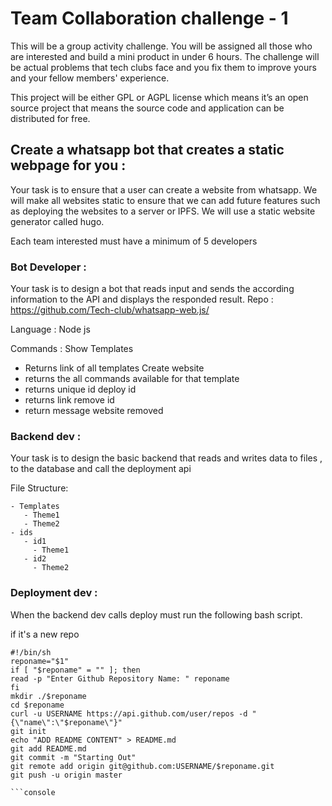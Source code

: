 # Team Collaboration challenge - 1

This will be a group activity challenge. You will be assigned all those who are interested and build a mini product in under 6 hours. The challenge will be actual problems that tech clubs face and you fix them to improve yours and your fellow members' experience.  

This project will be either GPL or AGPL license which means it’s an open source project that means the source code and application can be distributed for free.

## Create a whatsapp bot that creates a static webpage for you :
Your task is to ensure that a user can create a website from whatsapp. We will make all websites static to ensure that we can add future features such as deploying the websites to a server or IPFS. We will use a static website generator called hugo. 

Each team interested must have a minimum of 5 developers 

### Bot Developer : 
Your task is to design a bot that reads input and sends the according information to the API and displays the responded result. 
Repo : 
https://github.com/Tech-club/whatsapp-web.js/

Language :
Node js

Commands :
Show Templates 
- Returns link of all templates 
Create website <template-name>
 - returns the all commands available for that template 
 - returns unique id
 deploy id 
 - returns link 
remove id 
 - return message website removed

### Backend dev : 
Your task is to design the basic backend that reads and writes data to files , to the database and call the deployment api

File Structure:

````
- Templates 
   - Theme1 
   - Theme2
- ids
   - id1
     - Theme1 
   - id2 
     - Theme2
````

### Deployment dev : 
When the backend dev calls deploy must run the following bash script. 

if it's a new repo
```console
#!/bin/sh
reponame="$1"
if [ "$reponame" = "" ]; then
read -p "Enter Github Repository Name: " reponame
fi
mkdir ./$reponame
cd $reponame
curl -u USERNAME https://api.github.com/user/repos -d "{\"name\":\"$reponame\"}"
git init
echo "ADD README CONTENT" > README.md
git add README.md
git commit -m "Starting Out"
git remote add origin git@github.com:USERNAME/$reponame.git
git push -u origin master

```console






